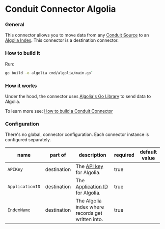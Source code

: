# Conduit Connector Algolia

### General

This connector allows you to move data from any [Conduit Source](https://www.conduit.io/docs/connectors/overview) to an [Algolia Index](https://www.algolia.com/doc/guides/sending-and-managing-data/send-and-update-your-data/). This connector is a destination connector.

### How to build it

Run:

```bash
go build -o algolia cmd/algolia/main.go`
```

### How it works

Under the hood, the connector uses [Algolia's Go Library](https://www.algolia.com/doc/api-client/getting-started/install/go/?client=go) to send data to Algolia.

To learn more see: [How to build a Conduit Connector](https://www.conduit.io/guides/build-a-conduit-connecto)

### Configuration

There's no global, connector configuration. Each connector instance is configured separately.

| name                 | part of             | description                                                                                                                                                                        | required | default value |
|----------------------|---------------------|------------------------------------------------------------------------------------------------------------------------------------------------------------------------------------|----------|---------------|
| `APIKey`            | destination | The [API key](https://www.algolia.com/doc/guides/security/api-keys/) for Algolia.                                                                                                                      | true     |               |
| `ApplicationID`              | destination | The [Application ID](https://www.algolia.com/doc/guides/security/api-keys/) for Algolia.                                                                                                                           | true     |               |
| `IndexName`         | destination | The Algolia index where records get written into.                                                                          |  true   |               |